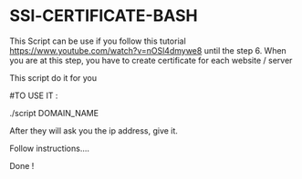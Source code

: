 # SSl-CERTIFICATE-BASH

This Script can be use if you follow this tutorial https://www.youtube.com/watch?v=nOSl4dmywe8 until the step 6. 
When you are at this step, you have to create certificate for each website / server

This script do it for you

#TO USE IT :

./script DOMAIN_NAME

After they will ask you the ip address, give it.

Follow instructions....

Done ! 
